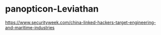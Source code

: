 # panopticon-Leviathan

https://www.securityweek.com/china-linked-hackers-target-engineering-and-maritime-industries

